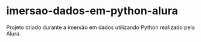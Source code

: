 # imersao-dados-em-python-alura
Projeto criado durante a imersão em dados utilizando Python realizado pela Alura.
